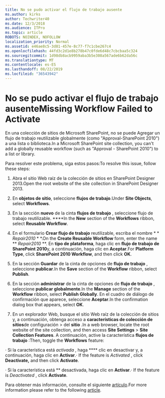 ```yaml
---
title: No se pudo activar el flujo de trabajo ausente
ms.author: kirks
author: Techwriter40
ms.date: 12/3/2018
ms.audience: ITPro
ms.topic: article
ROBOTS: NOINDEX, NOFOLLOW
localization_priority: Normal
ms.assetid: e46ae8c5-3d81-457e-8c77-f7c1cbe267c4
ms.openlocfilehash: 44fd3c2d1e8b278b47c0fde6d48c7cbcbaa5c324
ms.sourcegitcommit: 1d98db8acb9959aba3b5e308a567ade6b62da56c
ms.translationtype: MT
ms.contentlocale: es-ES
ms.lasthandoff: 08/22/2019
ms.locfileid: "36543942"
---
```

# <a name="missing-workflow-failed-to-activate"></a><span data-ttu-id="15143-102">No se pudo activar el flujo de trabajo ausente</span><span class="sxs-lookup"><span data-stu-id="15143-102">Missing Workflow Failed to Activate</span></span>

<span data-ttu-id="15143-103">En una colección de sitios de Microsoft SharePoint, no se puede Agregar un flujo de trabajo reutilizable globalmente (como "Approval-SharePoint 2010") a una lista o biblioteca.</span><span class="sxs-lookup"><span data-stu-id="15143-103">In a Microsoft SharePoint site collection, you can't add a globally reusable workflow (such as "Approval - SharePoint 2010") to a list or library.</span></span>
  
<span data-ttu-id="15143-104">Para resolver este problema, siga estos pasos:</span><span class="sxs-lookup"><span data-stu-id="15143-104">To resolve this issue, follow these steps:</span></span> 
  
1. <span data-ttu-id="15143-105">Abra el sitio Web raíz de la colección de sitios en SharePoint Designer 2013.</span><span class="sxs-lookup"><span data-stu-id="15143-105">Open the root website of the site collection in SharePoint Designer 2013.</span></span>
  
2. <span data-ttu-id="15143-106">En **objetos de sitio**, seleccione **flujos de trabajo**.</span><span class="sxs-lookup"><span data-stu-id="15143-106">Under **Site Objects**, select **Workflows**.</span></span> 
  
3. <span data-ttu-id="15143-107">En la sección **nuevo** de la cinta **flujos de trabajo** , seleccione flujo de trabajo reutilizable. \*\*\*\*</span><span class="sxs-lookup"><span data-stu-id="15143-107">In the **New** section of the **Workflows** ribbon, select **Reusable Workflow**.</span></span> 
  
4. <span data-ttu-id="15143-108">En el formulario **Crear flujo de trabajo** reutilizable, escriba el nombre \* \* *Repair2010* \* \*.</span><span class="sxs-lookup"><span data-stu-id="15143-108">On the **Create Reusable Workflow** form, enter the name \*\* *Repair2010* \*\*.</span></span> <span data-ttu-id="15143-109">En **tipo de plataforma**, haga clic en **flujo de trabajo de SharePoint 2010**y, a continuación, haga clic en **Aceptar**.</span><span class="sxs-lookup"><span data-stu-id="15143-109">For **Platform Type**, click **SharePoint 2010 Workflow**, and then click **OK**.</span></span> 
  
1. <span data-ttu-id="15143-110">En la sección **Guardar** de la cinta de opciones de **flujo de trabajo** , seleccione **publicar**.</span><span class="sxs-lookup"><span data-stu-id="15143-110">In the **Save** section of the **Workflow** ribbon, select **Publish**.</span></span> 
  
2. <span data-ttu-id="15143-111">En la sección **administrar** de la cinta de opciones de **flujo de trabajo** , seleccione **publicar globalmente**.</span><span class="sxs-lookup"><span data-stu-id="15143-111">In the **Manage** section of the **Workflow** ribbon, select **Publish Globally**.</span></span> <span data-ttu-id="15143-112">En el cuadro de diálogo de confirmación que aparece, seleccione **Aceptar**.</span><span class="sxs-lookup"><span data-stu-id="15143-112">In the confirmation dialog box that appears, select **OK**.</span></span> 
  
3. <span data-ttu-id="15143-113">En un explorador Web, busque el sitio Web raíz de la colección de sitios y, a continuación, obtenga acceso a **características de colección de sitios**de configuración \> del **sitio** .</span><span class="sxs-lookup"><span data-stu-id="15143-113">In a web browser, locate the root website of the site collection, and then access **Site Settings** \> **Site Collection Features**.</span></span> <span data-ttu-id="15143-114">A continuación, active la característica **flujos de trabajo** :</span><span class="sxs-lookup"><span data-stu-id="15143-114">Then, toggle the **Workflows** feature:</span></span> 
  
<span data-ttu-id="15143-115">· Si la característica está *activada* , haga \*\*\*\* clic en desactivar y, a continuación, haga clic en **Activar**.</span><span class="sxs-lookup"><span data-stu-id="15143-115">· If the feature is  *Activated*  , click **Deactivate,** and then click **Activate**.</span></span> 
  
<span data-ttu-id="15143-116">· Si la característica está \*\* desactivada, haga clic en **Activar**.</span><span class="sxs-lookup"><span data-stu-id="15143-116">· If the feature is  *Deactivated*  , click **Activate**.</span></span> 
  
<span data-ttu-id="15143-117">Para obtener más información, consulte el siguiente [artículo](https://go.microsoft.com/fwlink/?linkid=2047770&amp;clcid=0x409).</span><span class="sxs-lookup"><span data-stu-id="15143-117">For more information please refer to the following [article](https://go.microsoft.com/fwlink/?linkid=2047770&amp;clcid=0x409).</span></span>
  

